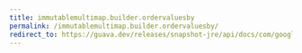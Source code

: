 ```yaml
---
title: immutablemultimap.builder.ordervaluesby
permalink: /immutablemultimap.builder.ordervaluesby/
redirect_to: https://guava.dev/releases/snapshot-jre/api/docs/com/google/common/collect/ImmutableMultimap.Builder.html#orderValuesBy-java.util.Comparator-
---
```

